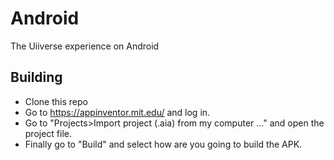 # Android
The Uiiverse experience on Android
## Building
- Clone this repo
- Go to https://appinventor.mit.edu/ and log in.
- Go to "Projects>Import project (.aia) from my computer ..." and open the project file.
- Finally go to "Build" and select how are you going to build the APK.
